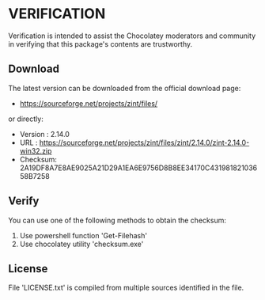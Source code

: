 # VERIFICATION
Verification is intended to assist the Chocolatey moderators and community in verifying that this package's contents are trustworthy.

## Download
The latest version can be downloaded from the official download page:
- https://sourceforge.net/projects/zint/files/

or directly:
- Version : 2.14.0
- URL     : https://sourceforge.net/projects/zint/files/zint/2.14.0/zint-2.14.0-win32.zip
- Checksum: 2A19DF8A7E8AE9025A21D29A1EA6E9756D8B8EE34170C43198182103658B7258

## Verify
You can use one of the following methods to obtain the checksum:
1. Use powershell function 'Get-Filehash'
2. Use chocolatey utility 'checksum.exe'


## License
File 'LICENSE.txt' is compiled from multiple sources identified in the file.
